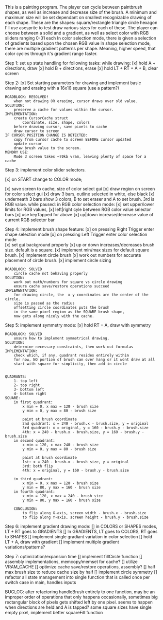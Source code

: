 This is a painting program. The player can cycle between paintbrush shapes, as well as increase and decrease size of the brush.
A minimum and maximum size will be set dependant on smallest recognizable drawing of each shape.
These are the shapes:
  square/rectangle
  triangle 
  circle
  hexagon
I'll use asesprite to test draw various sizes for each of these.
The player can choose between a solid and a gradient, as well as select color with RGB sliders ranging 0-31 each 
In color selection mode, there is given a selection of gradients based upon the chosen RGB value
In shape selection mode, there are multiple gradient patterns per shape.
Meaning, higher speed, that color cycles through it's gradient range faster.


Step 1:
  set up state handling for following tasks:
    while drawing:
[x]      hold A + directions, draw
[x]      hold B + directions, erase
[x]     hold LT + RT + A + B, clear screen

Step 2:
[x]  Set starting parameters for drawing and implement basic drawing and erasing with a 16x16 square (use a pattern?)

    ROADBLOCK: RESOLVED!
        when not drawing OR erasing, cursor draws over old value.
    SOLUTION:
        preserve a cache for values within the cursor.
    IMPLEMENTATION:
        create CursorCache struct
            Coordinate, size, shape, colors
        before drawing cursor, save pixels to cache
        draw cursor to screen
    IF CURSOR POSITION CHANGE IS DETECTED:
        copy from cursor cache to screen BEFORE cursor updated
        update cursor
        draw brush value to the screen.
    MEMORY USE:
        Mode 3 screen takes ~70kb vram, leaving plenty of space for a cache

Step 3:
  implement color slider selectors.

[x] on START change to COLOR mode;


[x] save screen to cache, size of color select gui
[x] draw region on screen for color select gui
[x] draw 3 bars, outline selected in white, else black
[x] underneath 3 bars show 3 colors, B to set eraser and A to set brush. 3rd is RGB value.
    while paused:
      in RGB color selection mode:
[x] set upper/lower limits for RGB values, 
[x]        left|right cyle between RGB color value selector bars
[x]         use keyTapped for above
[x]        up|down increase/decrease value of current RGB selector bar
    
Step 4:
  implement brush shape feature:
[x]      on pressing Right Trigger enter shape selection mode 
[x]      on pressing Left Trigger enter color selection mode  
[x]      set gui background properly
[x]      up or down increases/decreases brush size.  default is a square.
[x] implement min/max sizes for default square brush.
[x] implement circle brush
[x] work out numbers for accurate placement of circle brush.
[x] implement circle sizing

    ROADBLOCK: SOLVED
        circle cache not behaving properly
    SOLUTION:
        work out math/numbers for square vs circle drawing 
        ensure cache save/restore operations succeed
    IMPLEMENTATION:
        for drawing circle, the  x y coordinates are the center of the circle,
        size is passed as the radius
        offsetting circle coordinates puts the brush 
        in the same pixel region as the SQUARE brush shape, 
        now gets along nicely with the cache.
    
Step 5:
  implement symmetry mode:
[x]     hold RT + A, draw with symmetry

    ROADBLOCK: SOLVED
        unsure how to implement symmetrical drawing.
    SOLUTION:
        determine necessary constraints, then work out formulas
    IMPLEMENTATION:
        check which, if any, quadrant resides entirely within
        for now, NO portion of brush can over hang or it wont draw at all
        start with square for simplicity, then add in circle
        
        
    QUADRANTS:
        1- top left
        2- top right
        3- bottom left
        4- bottom right
    SQUARE:
        in first quadrant:
            x min = 0, x max = 120 - brush size 
            y min = 0, y max = 80 - brush size

            paint at brush coordinate
            2nd quadrant: x = 240 - brush.x - brush.size, y = original
            3rd quadrant: x = original, y = 160 - brush.y - brush.size
            4th: x = 240 - brush.x - brush.size, y = 160 - brush.y - brush.size
        in second quadrant:
            x min = 120, x max 240 - brush size
            y min = 0, y max = 80 - brush size

            paint at brush coordinate
            1st: x = 240 - brush.x - brush size, y = original
            3rd: both flip
            4th: x = original, y = 160 - brush.y - brush.size

        in third quadrant:
            x min = 0, x max = 120 - brush size
            y min = 80, y max = 160 - brush size
        in fourth quadrant:
            x min = 120, x max = 240 - brush size
            y min = 80, y max = 160 - brush size

        CONCLUSION:
            to flip along X-axis, screen width - brush.x - brush.size
            to flip along Y-axis, screen height - brush.y - brush.size

Step 6:
    implement gradient drawing mode:
[]  in COLORS or SHAPES modes, LT + RT goes to GRADIENTS
[]  In GRADIENTS, LT goes to COLORS, RT goes to SHAPES
[]  implement single gradiant variation in color selection
[]     hold LT + A, draw with gradient
[]  implement multiple gradient variations/patterns?

Step 7: 
    optimization/expansion time
[] implement fillCircle function
[] assembly implementations, memcopy/memset for cache?
[] utilize VRAM_CACHE
[] optimize cache save/restore operations, assembly?
[] half max brush size to reduce cache size by half
[] implement circle symmetry
[] refactor all state management into single function that is called once per switch case in main, handles inputs

BUGLOG:
after refactoring handleBrush entirely to one function, may be an improper order of operations that only happens occasionally, sometimes big rectangular block of pixels gets shifted left by one pixel.
    seems to happen when directions are held and A is tapped?
some square sizes have single empty pixel, implement better squareFill function



